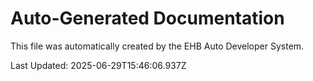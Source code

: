 # Auto-Generated Documentation

This file was automatically created by the EHB Auto Developer System.

Last Updated: 2025-06-29T15:46:06.937Z